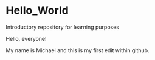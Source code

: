 # Hello_World
Introductory repository for learning purposes

Hello, everyone!

My name is Michael and this is my first edit within github.

